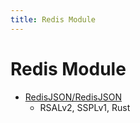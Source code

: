 ```yaml
---
title: Redis Module
---
```


# Redis Module

- [RedisJSON/RedisJSON](https://github.com/RedisJSON/RedisJSON)
  - RSALv2, SSPLv1, Rust
